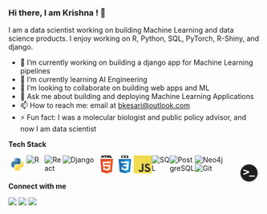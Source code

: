 ### Hi there, I am Krishna ! 👋

I am a data scientist working on building Machine Learning and data science products. I enjoy working on R, Python, SQL, PyTorch, R-Shiny, and django. 

- 🔭 I’m currently working on building a django app for Machine Learning pipelines
- 🌱 I’m currently learning AI Engineering
- 👯 I’m looking to collaborate on building web apps and ML
- 💬 Ask me about building and deploying Machine Learning Applications 
- 📫 How to reach me: email at bkesari@outlook.com
- ⚡ Fun fact: I was a molecular biologist and public policy advisor, and now I am data scientist 

<b>Tech Stack</b>

[<img align="left" alt="Python" width="36px" src="https://raw.githubusercontent.com/github/explore/80688e429a7d4ef2fca1e82350fe8e3517d3494d/topics/python/python.png" />](https://www.python.org/)
[<img align="left" alt="R" width="36px" src="https://www.r-project.org/Rlogo.png" />](https://www.r-project.org/)
[<img align="left" alt="React" width="36px" src="https://img.favpng.com/4/1/17/react-javascript-vue-js-logo-png-favpng-T97hHj5T2UsnURsbZ0PB5Mi3c.jpg" />](https://reactjs.org/)
[<img align="left" alt="Django" width="70px" src="https://miro.medium.com/max/600/1*grQtRddJZ6pLErj2yeRYPA.png" />](https://www.djangoproject.com/)
<img align="left" alt="HTML5" width="36px" src="https://raw.githubusercontent.com/github/explore/80688e429a7d4ef2fca1e82350fe8e3517d3494d/topics/html/html.png" /> 
<img align="left" alt="CSS3" width="36px" src="https://raw.githubusercontent.com/github/explore/80688e429a7d4ef2fca1e82350fe8e3517d3494d/topics/css/css.png" />
[<img align="left" alt="JavaScript" width="36px" src="https://raw.githubusercontent.com/github/explore/80688e429a7d4ef2fca1e82350fe8e3517d3494d/topics/javascript/javascript.png" />](https://www.javascript.com/)
<img align="left" alt="SQL" width="36px" src="https://www.clipartmax.com/png/middle/87-879804_exported-database-from-azure-sql-failed-to-be-imported-sql-azure.png" />
[<img align="left" alt="PostgreSQL" width="50px" src="https://sp.postgresqltutorial.com/wp-content/uploads/2012/08/What-is-PostgreSQL.png" />](https://www.postgresql.org/)
[<img align="left" alt="Neo4j" width="60px" src="https://www.pngkey.com/png/full/231-2317101_neo-icon-neo4j-logo.png" />](https://neo4j.com/)
<img align="left" alt="Git" width="90px" src="https://git-scm.com/images/logos/2color-lightbg@2x.png" />
<img align="left" alt="Terminal" width="36px" src="https://raw.githubusercontent.com/github/explore/80688e429a7d4ef2fca1e82350fe8e3517d3494d/topics/terminal/terminal.png" />

<br>
<br>
<br>
<b> Connect with me </b>

[<img src="https://img.shields.io/twitter/follow/KrishnaKesariB?style=social" />](https://twitter.com/KrishnaKesariB) 
[<img src="https://img.shields.io/badge/medium-%2312100E.svg?&style=for-the-badge&logo=medium&logoColor=white" />](https://medium.com/@krish9a)
[<img src="https://img.shields.io/badge/linkedin-%230077B5.svg?&style=for-the-badge&logo=linkedin&logoColor=white" />](https://www.linkedin.com/in/bkesari/)
